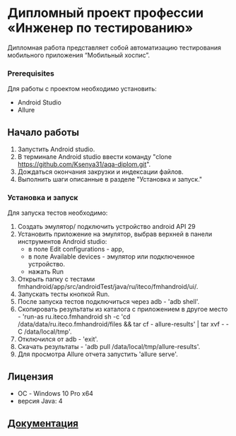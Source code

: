 # Дипломный проект профессии «Инженер по тестированию»

Дипломная работа представляет собой автоматизацию тестирования мобильного приложения “Мобильный хоспис”.

### Prerequisites

Для работы с проектом необходимо установить:

* Android Studio 
* Allure


## Начало работы

  1. Запустить Android studio.  
  1. В терминале Android studio ввести команду "clone https://github.com/Ksenya31/aqa-diplom.git".  
  1. Дождаться окончания закрузки и индексации файлов.  
  1. Выполнить шаги описанные в разделе "Установка и запуск."  

 

### Установка и запуск

Для запуска тестов необходимо:

  1. Создать эмулятор/ подключить устройство android API 29
  1. Установить приложение на эмулятор, выбрав верхней в панели инструментов Android studio:
      * в поле Edit configurations - app, 
      * в поле Available devices - эмулятор или подключенное устройство.  
      * нажать Run
  1. Открыть папку с тестами fmhandroid/app/src/androidTest/java/ru/iteco/fmhandroid/ui/.   
  1. Запускать тесты кнопкой Run.
  1. После запуска тестов подключиться через adb - 'adb shell'.
  1. Скопировать результаты из каталога с приложением в другое место - 'run-as ru.iteco.fmhandroid sh -c 'cd /data/data/ru.iteco.fmhandroid/files && tar cf - allure-results' | tar xvf - -C /data/local/tmp'.
  1. Отключился от adb - 'exit'.
  1. Скачать результаты - 'adb pull /data/local/tmp/allure-results'.
  1. Для просмотра Allure отчета запустить 'allure serve'.


## Лицензия

* ОС - Windows 10 Pro x64
* версия Java: 4


## [Документация](https://github.com/Ksenya31/aqa-diplom/Report.git)
